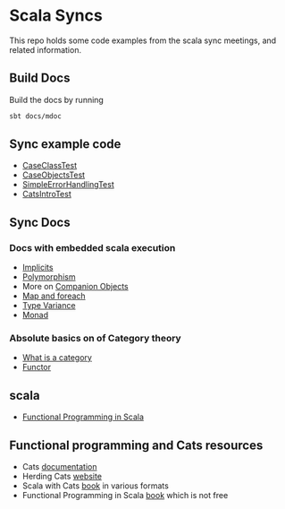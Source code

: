 # Scala Syncs
This repo holds some code examples from the scala sync meetings, and related information.

## Build Docs
Build the docs by running
```bash
sbt docs/mdoc
```
## Sync example code
- [CaseClassTest](src/test/scala/syncs/one/CaseClassTest.scala)
- [CaseObjectsTest](src/test/scala/syncs/two20221116/CaseObjectsTest.scala)
- [SimpleErrorHandlingTest](src/test/scala/syncs/errors/SimpleErrorHandlingTest.scala)
- [CatsIntroTest](src/test/scala/syncs/catsintro/CatsIntroTest.scala)

## Sync Docs

### Docs with embedded scala execution
- [Implicits](docs/implicits.md) 
- [Polymorphism](docs/polymorphism.md)
- More on [Companion Objects](docs/companion-objects.md)
- [Map and foreach](docs/map-and-foreach.md)
- [Type Variance](docs/variance.md)
- [Monad](docs/monad.md)

### Absolute basics on of Category theory
- [What is a category](docs/category.md)
- [Functor](docs/functor.md)

## scala
- [Functional Programming in Scala](https://people.cs.ksu.edu/~schmidt/705a/Scala/Programming-in-Scala.pdf) 
## Functional programming and Cats resources

- Cats [documentation](https://typelevel.org/cats/)
- Herding Cats [website](https://eed3si9n.com/herding-cats/index.html)
- Scala with Cats [book](https://www.scalawithcats.com/) in various formats
- Functional Programming in Scala [book](https://www.manning.com/books/functional-programming-in-scala) which is not free
